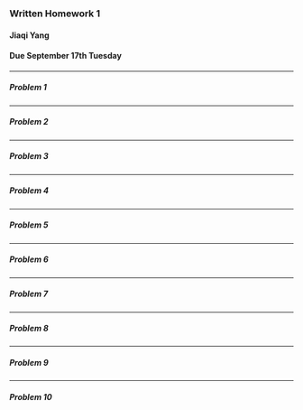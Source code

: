 ### Written Homework 1 
#### Jiaqi Yang 
#### Due September 17th Tuesday

---
##### Problem 1

---
##### Problem 2
 

---
##### Problem 3
 
 
---
##### Problem 4
 
 
---
##### Problem 5
 
 
---
##### Problem 6
 
 
---
##### Problem 7
 
 
---
##### Problem 8
 
 
---
##### Problem 9
 
 
---
##### Problem 10
 
 
